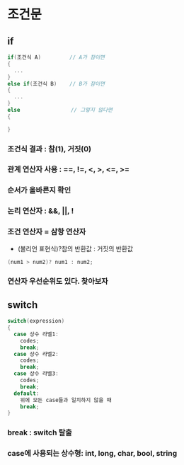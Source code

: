 # 조건문

## if
```c#
if(조건식 A)         // A가 참이면
{
  ...
}
else if(조건식 B)    // B가 참이면
{
  ...
}
else                // 그렇지 않다면
{

}
```

### 조건식 결과 : 참(1), 거짓(0)

### 관계 연산자 사용 : ==, !=, <, >, <=, >=

### 순서가 올바른지 확인


### 논리 연산자 : &&, ||, !


### 조건 연산자 = 삼항 연산자
- (불리언 표현식)?참의 반환값 : 거짓의 반환값
```c#
(num1 > num2)? num1 : num2;
```

### 연산자 우선순위도 있다. 찾아보자


## switch
```c#
switch(expression)
{
  case 상수 라벨1:
    codes;
    break;
  case 상수 라벨2:
    codes;
    break;
  case 상수 라벨3:
    codes;
    break;
  default:
    위에 모든 case들과 일치하지 않을 때
    break;
}
```

### break : switch 탈출

### case에 사용되는 상수형: int, long, char, bool, string
